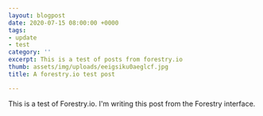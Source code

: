 ```yaml
---
layout: blogpost
date: 2020-07-15 08:00:00 +0000
tags:
- update
- test
category: ''
excerpt: This is a test of posts from forestry.io
thumb: assets/img/uploads/eeigsiku0aeglcf.jpg
title: A forestry.io test post

---
```

This is a test of Forestry.io. I'm writing this post from the Forestry interface.